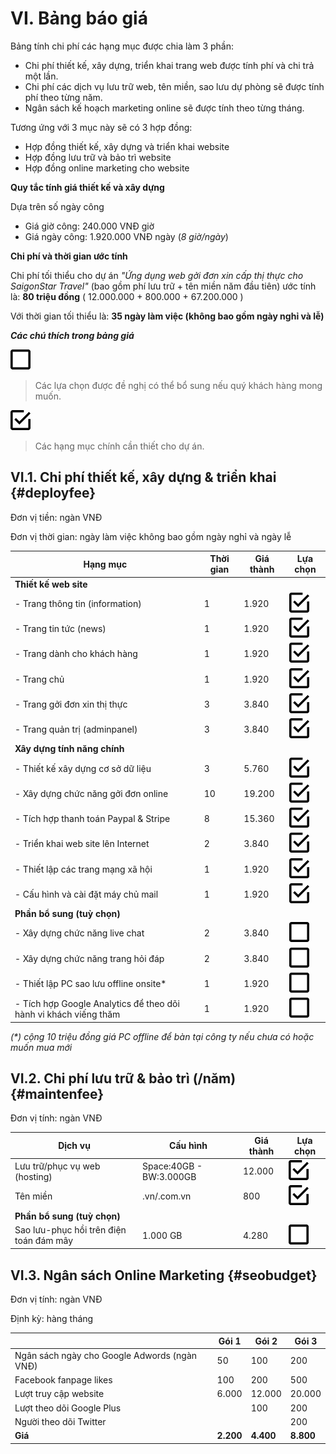 # VI. Bảng báo giá

Bảng tính chi phí các hạng mục được chia làm 3 phần:

* Chi phí thiết kế, xây dựng, triển khai trang web được tính phí và chi trả một lần.
* Chi phí các dịch vụ lưu trữ web, tên miền, sao lưu dự phòng sẽ được tính phí theo từng năm.
* Ngân sách kế hoạch marketing online sẽ được tính theo từng tháng.

Tương ứng với 3 mục này sẽ có 3 hợp đồng:

* Hợp đồng thiết kế, xây dựng và triển khai website
* Hợp đồng lưu trữ và bảo trì website
* Hợp đồng online marketing cho website

**Quy tắc tính giá thiết kế và xây dựng**

Dựa trên số ngày công

* Giá giờ công: 240.000 VNĐ giờ
* Giá ngày công: 1.920.000 VNĐ ngày (_8 giờ/ngày_)

**Chi phí và thời gian ước tính**

Chi phí tối thiểu cho dự án _"Ứng dụng web gởi đơn xin cấp thị thực cho SaigonStar Travel"_ (bao gồm phí lưu trữ + tên miền năm đầu tiên) ước tính là: **80 triệu đồng** ( 12.000.000 + 800.000 + 67.200.000 )

Với thời gian tối thiểu là: **35 ngày làm việc (không bao gồm ngày nghỉ và lễ)**

_**Các chú thích trong bảng giá**_

![](/assets/check-blank.png)

> Các lựa chọn được đề nghị có thể bổ sung nếu quý khách hàng mong muốn.

![](/assets/check-check.png)

> Các hạng mục chính cần thiết cho dự án.

## VI.1. Chi phí thiết kế, xây dựng & triển khai {#deployfee}

Đơn vị tiền: ngàn VNĐ

Đơn vị thời gian: ngày làm việc không bao gồm ngày nghỉ và ngày lễ

| Hạng mục | Thời gian | Giá thành | Lựa chọn |
| --- | --- | --- | --- |
| **Thiết kế web site** |  | |  |
| - Trang thông tin (information) | 1 | 1.920 | ![](/assets/check-check.png) |
| - Trang tin tức (news) | 1 | 1.920 | ![](/assets/check-check.png) |
| - Trang dành cho khách hàng | 1 | 1.920 | ![](/assets/check-check.png) |
| - Trang chủ | 1 | 1.920 | ![](/assets/check-check.png) |
| - Trang gởi đơn xin thị thực | 3 | 3.840 | ![](/assets/check-check.png) |
| - Trang quản trị (adminpanel) | 3 | 3.840 | ![](/assets/check-check.png) |
| **Xây dựng tính năng chính** |  |  |  |
| - Thiết kế xây dựng cơ sở dữ liệu | 3 | 5.760 | ![](/assets/check-check.png) |
| - Xây dựng chức năng gởi đơn online | 10 | 19.200 | ![](/assets/check-check.png) |
| - Tích hợp thanh toán Paypal & Stripe | 8 | 15.360 | ![](/assets/check-check.png) |
| - Triển khai web site lên Internet | 2 | 3.840 | ![](/assets/check-check.png) |
| - Thiết lập các trang mạng xã hội | 1 | 1.920 | ![](/assets/check-check.png) |
| - Cấu hình và cài đặt máy chủ mail | 1 | 1.920 | ![](/assets/check-check.png) |
| **Phần bổ sung (tuỳ chọn)** |  |  |  |
| - Xây dựng chức năng live chat | 2 | 3.840 | ![](/assets/check-blank.png) |
| - Xây dựng chức năng trang hỏi đáp | 2 | 3.840 | ![](/assets/check-blank.png) |
| - Thiết lập PC sao lưu offline onsite* | 1 | 1.920 | ![](/assets/check-blank.png) |
| - Tích hợp Google Analytics để theo dõi hành vi khách viếng thăm | 1 | 1.920 | ![](/assets/check-blank.png) |

_(*) cộng 10 triệu đồng giá PC offline để bàn tại công ty nếu chưa có hoặc muốn mua mới_

## VI.2. Chi phí lưu trữ & bảo trì (/năm) {#maintenfee}

Đơn vị tính: ngàn VNĐ

| Dịch vụ | Cấu hình | Giá thành | Lựa chọn |
| --- | --- | --- | --- |
| Lưu trữ/phục vụ web (hosting) | Space:40GB - BW:3.000GB | 12.000 | ![](/assets/check-check.png) |
| Tên miền | .vn/.com.vn | 800 | ![](/assets/check-check.png) |
| **Phần bổ sung (tuỳ chọn)** |  |  |  |
| Sao lưu-phục hồi trên điện toán đám mây | 1.000 GB | 4.280 | ![](/assets/check-blank.png) |

## VI.3. Ngân sách Online Marketing {#seobudget}

Đơn vị tính: ngàn VNĐ

Định kỳ: hàng tháng

|  | Gói 1 | Gói 2 | Gói 3 |
| --- | --- | --- |----|
|  Ngân sách ngày cho Google Adwords (ngàn VNĐ) | 50 | 100  | 200 |
|  Facebook fanpage likes | 100 | 200 | 500 |
|  Lượt truy cập website | 6.000 | 12.000  | 20.000 |
|  Lượt theo dõi Google Plus |  | 100  | 200 |
|  Người theo dõi Twitter |  |  | 200 |
| **Giá** | **2.200** | **4.400** | **8.800** |
